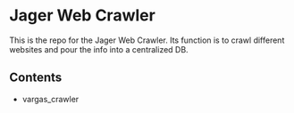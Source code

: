 # Jager Web Crawler
This is the repo for the Jager Web Crawler.
Its function is to crawl different websites and pour the info into a centralized DB.

## Contents
- vargas_crawler

